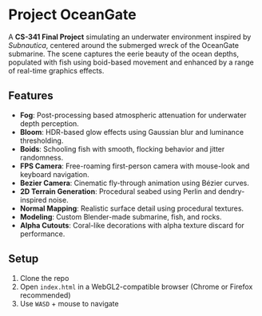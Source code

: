 # Project OceanGate

A **CS-341 Final Project** simulating an underwater environment inspired by *Subnautica*, centered around the submerged wreck of the OceanGate submarine. The scene captures the eerie beauty of the ocean depths, populated with fish using boid-based movement and enhanced by a range of real-time graphics effects.

## Features

* **Fog**: Post-processing based atmospheric attenuation for underwater depth perception.
* **Bloom**: HDR-based glow effects using Gaussian blur and luminance thresholding.
* **Boids**: Schooling fish with smooth, flocking behavior and jitter randomness.
* **FPS Camera**: Free-roaming first-person camera with mouse-look and keyboard navigation.
* **Bezier Camera**: Cinematic fly-through animation using Bézier curves.
* **2D Terrain Generation**: Procedural seabed using Perlin and dendry-inspired noise.
* **Normal Mapping**: Realistic surface detail using procedural textures.
* **Modeling**: Custom Blender-made submarine, fish, and rocks.
* **Alpha Cutouts**: Coral-like decorations with alpha texture discard for performance.



## Setup

1. Clone the repo
2. Open `index.html` in a WebGL2-compatible browser (Chrome or Firefox recommended)
3. Use `WASD` + mouse to navigate


